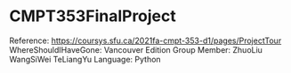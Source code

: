 # CMPT353FinalProject
Reference: https://coursys.sfu.ca/2021fa-cmpt-353-d1/pages/ProjectTour
WhereShouldIHaveGone: Vancouver Edition
Group Member: ZhuoLiu WangSiWei TeLiangYu
Language: Python
